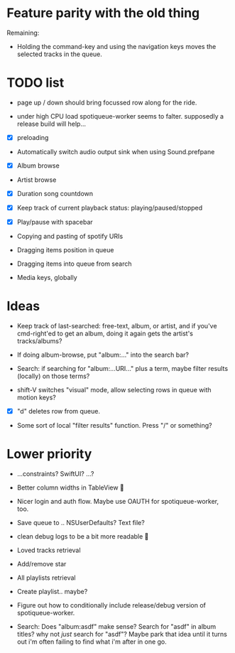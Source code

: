 # Feature parity with the old thing

Remaining:
-   Holding the command-key and using the navigation keys moves the selected tracks in the queue.

# TODO list

* page up / down should bring focussed row along for the ride.

* under high CPU load spotiqueue-worker seems to falter.
  supposedly a release build will help...

* [x] preloading

* Automatically switch audio output sink when using Sound.prefpane
* [x] Album browse
* Artist browse
* [x] Duration song countdown

* [x] Keep track of current playback status: playing/paused/stopped
* [x] Play/pause with spacebar

* Copying and pasting of spotify URIs
* Dragging items position in queue
* Dragging items into queue from search

* Media keys, globally

# Ideas

* Keep track of last-searched: free-text, album, or artist, and if you've cmd-right'ed to get an album, doing it again gets the artist's tracks/albums?
* If doing album-browse, put "album:..." into the search bar?

* Search: if searching for "album:...URI..." plus a term, maybe filter results (locally) on those terms?

* shift-V switches "visual" mode, allow selecting rows in queue with
  motion keys?

* [x] "d" deletes row from queue.

* Some sort of local "filter results" function.  Press "/" or something?


# Lower priority

* ...constraints? SwiftUI? ...?
* Better column widths in TableView 🙁

* Nicer login and auth flow.  Maybe use OAUTH for spotiqueue-worker, too.
* Save queue to .. NSUserDefaults? Text file?

* clean debug logs to be a bit more readable 😬

* Loved tracks retrieval
* Add/remove star

* All playlists retrieval
* Create playlist.. maybe?

* Figure out how to conditionally include release/debug version of spotiqueue-worker.


* Search: Does "album:asdf" make sense? Search for "asdf" in album titles?  why not _just_ search for "asdf"?  Maybe park that idea until it turns out i'm often failing to find what i'm after in one go.
